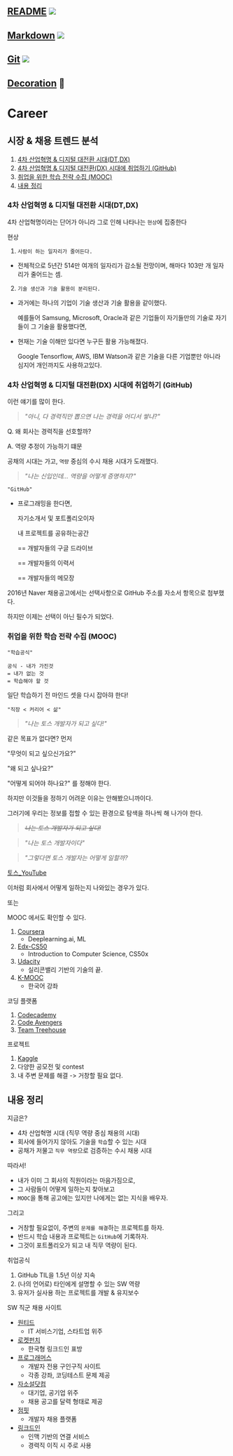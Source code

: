 ## [README](../README.md) <img src="https://img.shields.io/badge/README-018EF5?style=flat&logo=README&logoColor=white" /><br>
## [Markdown](markdown.md) <img src="https://img.shields.io/badge/Markdown-000000?style=flat&logo=Markdown&logoColor=white" />
## [Git](git.md) <img src="https://img.shields.io/badge/GitHub-181717?style=flat&logo=GitHub&logoColor=white" />
## [Decoration](decorate.md) 🎨

# Career

## 시장 & 채용 트렌드 분석
1. [4차 산업혁명 & 디지털 대전환 시대(DT,DX)](#4차-산업혁명--디지털-대전환-시대dtdx)
2. [4차 산업혁명 & 디지털 대전환(DX) 시대에 취업하기 (GitHub)](#4차-산업혁명--디지털-대전환dx-시대에-취업하기-github)
3. [취업을 위한 학습 전략 수집 (MOOC)](#취업을-위한-학습-전략-수집-mooc)
4. [내용 정리](#내용-정리)

### 4차 산업혁명 & 디지털 대전환 시대(DT,DX)
4차 산업혁명이라는 단어가 아니라 그로 인해 나타나는 `현상`에 집중한다

현상
1. `사람이 하는 일자리가 줄어든다.`

- 전체적으로 5년간 514만 여개의 일자리가 감소될 전망이며, 해마다 103만 개 일자리가 줄어드는 셈.

2. `기술 생산과 기술 활용이 분리된다.`

- 과거에는 하나의 기업이 기술 생산과 기술 활용을 같이했다.

    예를들어 Samsung, Microsoft, Oracle과 같은 기업들이 자기들만의 기술로 자기들이 그 기술을 활용했다면,

- 현재는 기술 이해만 있다면 누구든 활용 가능해졌다.

    Google Tensorflow, AWS, IBM Watson과 같은 기술을 다른 기업뿐만 아니라 심지어 개인까지도 사용하고있다.
    
### 4차 산업혁명 & 디지털 대전환(DX) 시대에 취업하기 (GitHub)

이런 얘기를 많이 한다.
> *"아니, 다 경력직만 뽑으면 나는 경력을 어디서 쌓나?"*

Q. 왜 회사는 경력직을 선호할까?

A. 역량 추정이 가능하기 떄문

공채의 시대는 가고, `역량` 중심의 수시 채용 시대가 도래했다.

>*"나는 신입인데... 역량을 어떻게 증명하지?"*
```
"GitHub"
```

- 프로그래밍을 한다면,

    자기소개서 및 포트폴리오이자

    내 프로젝트를 공유하는공간

    == 개발자들의 구글 드라이브

    == 개발자들의 이력서

    == 개발자들의 메모장

2016년 Naver 채용공고에서는 선택사항으로 GitHub 주소를 자소서 항목으로 첨부했다.

하지만 이제는 선택이 아닌 필수가 되었다.

### 취업을 위한 학습 전략 수집 (MOOC)

```
"학습공식"

공식 - 내가 가진것
= 내가 없는 것
= 학습해야 할 것
```

일단 학습하기 전 마인드 셋을 다시 잡아햐 한다!

```
"직장 < 커리어 < 삶"
```

> *"나는 토스 개발자가 되고 싶다!"*

같은 목표가 없다면? 먼저

"무엇이 되고 싶으신가요?"

"왜 되고 싶나요?"

"어떻게 되어야 하나요?" 를 정해야 한다.

하지만 이것들을 정하기 어려운 이유는 안해봤으니까이다.

그러기에 우리는 정보를 접할 수 있는 환경으로 탐색을 하나씩 해 나가야 한다.

> *~~나는 토스 개발자가 되고 싶다!~~*

> *"나는 토스 개발자이다"*

> *"그렇다면 토스 개발자는 어떻게 일할까?*

[토스_YouTube](https://www.youtube.com/playlist?list=PL1DJtS1Hv1PiGXmgruP1_gM2TSvQiOsFL)

이처럼 회사에서 어떻게 일하는지 나와있는 경우가 있다.

또는

MOOC 에서도 확인할 수 있다.
1. [Coursera](https://www.coursera.org/)
    - Deeplearning.ai, ML
2. [Edx-CS50](https://www.edx.org/)
    - Introduction to Computer Science, CS50x
3. [Udacity](https://www.udacity.com/)
    - 실리콘밸리 기반의 기술의 끝.
4. [K-MOOC](http://www.kmooc.kr/)
    - 한국어 강좌

코딩 플랫폼
1. [Codecademy](https://www.codecademy.com/)
2. [Code Avengers](https://www.codeavengers.com/)
3. [Team Treehouse](https://teamtreehouse.com/)

프로젝트
1. [Kaggle](https://www.kaggle.com/)
2. 다양한 공모전 및 contest
3. 내 주변 문제를 해결 -> 거창할 필요 없다.

## 내용 정리
지금은?

- 4차 산업혁명 시대 (직무 역량 중심 채용의 시대)
- 회사에 들어가지 않아도 기술을 `학습`할 수 있는 시대
- 공채가 저물고 `직무 역량`으로 검증하는 수시 채용 시대

따라서!
- 내가 이미 그 회사의 직원이라는 마음가짐으로,
- 그 사람들이 어떻게 일하는지 찾아보고
- `MOOC`을 통해 공고에는 있지만 나에게는 없는 지식을 배우자.

그리고
- 거창할 필요없이, 주변의 `문제를 해결`하는 프로젝트를 하자.
- 반드시 학습 내용과 프로젝트는 `GitHub`에 기록하자.
- 그것이 포트폴리오가 되고 내 직무 역량이 된다.

취업공식
1. GitHub TIL을 1.5년 이상 지속
2. (나의 언어로) 타인에게 설명할 수 있는 SW 역량
3. 유저가 실사용 하는 프로젝트를 개발 & 유지보수

SW 직군 채용 사이트
- [원티드](https://www.wanted.co.kr/)
    - IT 서비스기업, 스타트업 위주
- [로켓펀치](https://www.rocketpunch.com/)
    - 한국형 링크드인 표방
- [프로그래머스](https://programmers.co.kr/)
    - 개발자 전용 구인구직 사이트
    - 각종 강좌, 코딩테스트 문제 제공
- [자소설닷컴](https://jasoseol.com/)
    - 대기업, 공기업 위주
    - 채용 공고를 달력 형태로 제공
- [점핏](https://www.jumpit.co.kr/)
    - 개발자 채용 플랫폼
- [링크드인](https://kr.linkedin.com/)
    - 인맥 기반의 연결 서비스
    - 경력직 이직 시 주로 사용